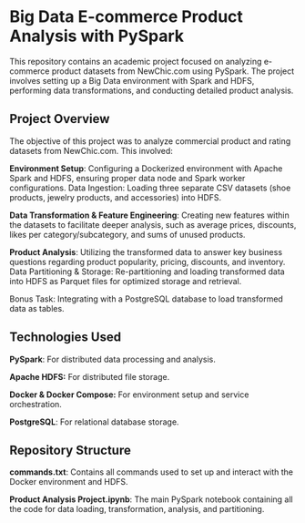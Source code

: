 # Big Data E-commerce Product Analysis with PySpark
This repository contains an academic project focused on analyzing e-commerce product datasets from NewChic.com using PySpark. The project involves setting up a Big Data environment with Spark and HDFS, performing data transformations, and conducting detailed product analysis.

## Project Overview
The objective of this project was to analyze commercial product and rating datasets from NewChic.com. This involved:

**Environment Setup**: Configuring a Dockerized environment with Apache Spark and HDFS, ensuring proper data node and Spark worker configurations.
Data Ingestion: Loading three separate CSV datasets (shoe products, jewelry products, and accessories) into HDFS.

**Data Transformation & Feature Engineering**: Creating new features within the datasets to facilitate deeper analysis, such as average prices, discounts, likes per category/subcategory, and sums of unused products.

**Product Analysis**: Utilizing the transformed data to answer key business questions regarding product popularity, pricing, discounts, and inventory.
Data Partitioning & Storage: Re-partitioning and loading transformed data into HDFS as Parquet files for optimized storage and retrieval.

Bonus Task: Integrating with a PostgreSQL database to load transformed data as tables.

## Technologies Used
**PySpark**: For distributed data processing and analysis.

**Apache HDFS:** For distributed file storage.

**Docker & Docker Compose:** For environment setup and service orchestration.

**PostgreSQL**: For relational database storage.

## Repository Structure
**commands.txt**: Contains all commands used to set up and interact with the Docker environment and HDFS.

**Product Analysis Project.ipynb**: The main PySpark notebook containing all the code for data loading, transformation, analysis, and partitioning.
